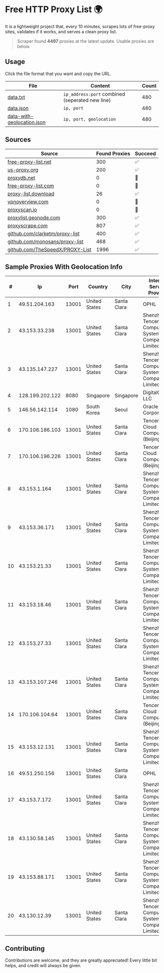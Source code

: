 
# Free HTTP Proxy List 🌍

It is a lightweight project that, every 10 minutes, scrapes lots of free-proxy sites, validates if it works, and serves a clean proxy list.


> Scraper found **4497** proxies at the latest update. Usable proxies are below.

## Usage

Click the file format that you want and copy the URL.


|File|Content|Count|
|----|-------|-----|
|[data.txt](https://raw.githubusercontent.com/themiralay/Proxy-List-World/master/data.txt)|`ip_address:port` combined (seperated new line)|480|
|[data.json](https://raw.githubusercontent.com/themiralay/Proxy-List-World/master/data.json)|`ip, port`|480|
|[data-with-geolocation.json](https://raw.githubusercontent.com/themiralay/Proxy-List-World/master/data-with-geolocation.json)|`ip, port, geolocation`|480|

## Sources

|Source|Found Proxies|Succeed|
|------|-------------|-------|
|[free-proxy-list.net](https://free-proxy-list.net)|300|✅|
|[us-proxy.org](https://www.us-proxy.org)|200|✅|
|[proxydb.net](http://proxydb.net)|0|🚫|
|[free-proxy-list.com](https://free-proxy-list.com/?page=&port=&type%5B%5D=http&type%5B%5D=https&up_time=0&search=Search)|0|🚫|
|[proxy-list.download](https://www.proxy-list.download/HTTP)|26|✅|
|[vpnoverview.com](https://vpnoverview.com/privacy/anonymous-browsing/free-proxy-servers)|0|🚫|
|[proxyscan.io](https://www.proxyscan.io)|0|🚫|
|[proxylist.geonode.com](https://proxylist.geonode.com/api/proxy-list?limit=300&page=1&sort_by=lastChecked&sort_type=desc&protocols=http,https)|300|✅|
|[proxyscrape.com](https://api.proxyscrape.com/v2/?request=displayproxies&protocol=http&timeout=10000&country=all&ssl=all&anonymity=all)|807|✅|
|[github.com/clarketm/proxy-list](https://raw.githubusercontent.com/clarketm/proxy-list/master/proxy-list-raw.txt)|400|✅|
|[github.com/monosans/proxy-list](https://raw.githubusercontent.com/monosans/proxy-list/main/proxies/http.txt)|468|✅|
|[github.com/TheSpeedX/PROXY-List](https://raw.githubusercontent.com/TheSpeedX/PROXY-List/master/http.txt)|1996|✅|


## Sample Proxies With Geolocation Info

|#|Ip|Port|Country|City|Internet Service Provider|
|-|--|----|-------|----|-------------------------|
|1|49.51.204.163|13001|United States|Santa Clara|OPHL|
|2|43.153.33.238|13001|United States|Santa Clara|Shenzhen Tencent Computer Systems Company Limited|
|3|43.135.147.227|13001|United States|Santa Clara|Shenzhen Tencent Computer Systems Company Limited|
|4|128.199.202.122|8080|Singapore|Singapore|DigitalOcean, LLC|
|5|146.56.142.114|1080|South Korea|Seoul|Oracle Corporation|
|6|170.106.186.103|13001|United States|Santa Clara|Tencent Cloud Computing (Beijing) Co|
|7|170.106.196.226|13001|United States|Santa Clara|Tencent Cloud Computing (Beijing) Co|
|8|43.153.1.164|13001|United States|Santa Clara|Shenzhen Tencent Computer Systems Company Limited|
|9|43.153.36.171|13001|United States|Santa Clara|Shenzhen Tencent Computer Systems Company Limited|
|10|43.153.21.33|13001|United States|Santa Clara|Shenzhen Tencent Computer Systems Company Limited|
|11|43.153.18.46|13001|United States|Santa Clara|Shenzhen Tencent Computer Systems Company Limited|
|12|43.153.27.33|13001|United States|Santa Clara|Shenzhen Tencent Computer Systems Company Limited|
|13|43.153.107.246|13001|United States|Santa Clara|Shenzhen Tencent Computer Systems Company Limited|
|14|170.106.104.64|13001|United States|Santa Clara|Tencent Cloud Computing (Beijing) Co|
|15|43.153.12.131|13001|United States|Santa Clara|Shenzhen Tencent Computer Systems Company Limited|
|16|49.51.250.156|13001|United States|Santa Clara|OPHL|
|17|43.153.7.172|13001|United States|Santa Clara|Shenzhen Tencent Computer Systems Company Limited|
|18|43.130.58.145|13001|United States|Santa Clara|Shenzhen Tencent Computer Systems Company Limited|
|19|43.153.88.171|13001|United States|Santa Clara|Shenzhen Tencent Computer Systems Company Limited|
|20|43.130.12.39|13001|United States|Santa Clara|Shenzhen Tencent Computer Systems Company Limited|



## Contributing

Contributions are welcome, and they are greatly appreciated! Every
little bit helps, and credit will always be given.

